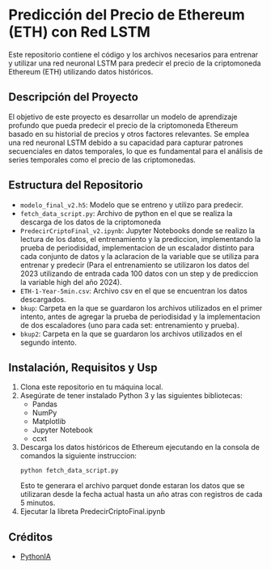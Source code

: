 # Predicción del Precio de Ethereum (ETH) con Red LSTM

Este repositorio contiene el código y los archivos necesarios para entrenar y utilizar una red neuronal LSTM para predecir el precio de la criptomoneda Ethereum (ETH) utilizando datos históricos.

## Descripción del Proyecto

El objetivo de este proyecto es desarrollar un modelo de aprendizaje profundo que pueda predecir el precio de la criptomoneda Ethereum basado en su historial de precios y otros factores relevantes. Se emplea una red neuronal LSTM debido a su capacidad para capturar patrones secuenciales en datos temporales, lo que es fundamental para el análisis de series temporales como el precio de las criptomonedas.

## Estructura del Repositorio

- `modelo_final_v2.h5`: Modelo que se entreno y utilizo para predecir.
- `fetch_data_script.py`: Archivo de python en el que se realiza la descarga de los datos de la criptomoneda
- `PredecirCriptoFinal_v2.ipynb`: Jupyter Notebooks donde se realizo la lectura de los datos, el entrenamiento y la prediccion, implementando la prueba de periodisidad, implementacion de un escalador distinto para cada conjunto de datos y la aclaracion de la variable que se utiliza para entrenar y predecir (Para el entrenamiento se utilizaron los datos del 2023 utilizando de entrada cada 100 datos con un step y de prediccion la variable high del año 2024).
- `ETH-1-Year-5min.csv`: Archivo csv en el que se encuentran los datos descargados.
- `bkup`: Carpeta en la que se guardaron los archivos utilizados en el primer intento, antes de agregar la prueba de periodisidad y la implementacion de dos escaladores (uno para cada set: entrenamiento y prueba).
- `bkup2`: Carpeta en la que se guardaron los archivos utilizados en el segundo intento.

## Instalación, Requisitos y Usp

1. Clona este repositorio en tu máquina local.
2. Asegúrate de tener instalado Python 3 y las siguientes bibliotecas:
   - Pandas
   - NumPy
   - Matplotlib
   - Jupyter Notebook
   - ccxt
3. Descarga los datos históricos de Ethereum ejecutando en la consola de comandos la siguiente instruccion:
   ```
   python fetch_data_script.py
   ```
   Esto te generara el archivo parquet donde estaran los datos que se utilizaran desde la fecha actual hasta un año atras con registros de cada 5 minutos.
4. Ejecutar la libreta PredecirCriptoFinal.ipynb




## Créditos
- [PythonIA](https://www.youtube.com/watch?v=qnPeHaO2Q3k)
